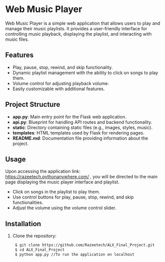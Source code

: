# Web Music Player

Web Music Player is a simple web application that allows users to play and manage their music playlists. It provides a user-friendly interface for controlling music playback, displaying the playlist, and interacting with music files.

## Features

- Play, pause, stop, rewind, and skip functionality.
- Dynamic playlist management with the ability to click on songs to play them.
- Volume control for adjusting playback volume.
- Easily customizable with additional features.

## Project Structure

- **app.py**: Main entry point for the Flask web application.
- **api.py**: Blueprint for handling API routes and backend functionality.
- **static**: Directory containing static files (e.g., images, styles, music).
- **templates**: HTML templates used by Flask for rendering pages.
- **README.md**: Documentation file providing information about the project.

## Usage 
Upon accessing the application link: https://razeetech.pythonanywhere.com/ , you will be directed to the main page displaying the music player interface and playlist.
- Click on songs in the playlist to play them.
- Use control buttons for play, pause, stop, rewind, and skip functionalities.
- Adjust the volume using the volume control slider.

## Installation

1. Clone the repository:
   ```bash
    $ git clone https://github.com/Razeetech/ALX_Final_Project.git
    $ cd ALX_Final_Project
    $ python app.py //To run the application on localhost
